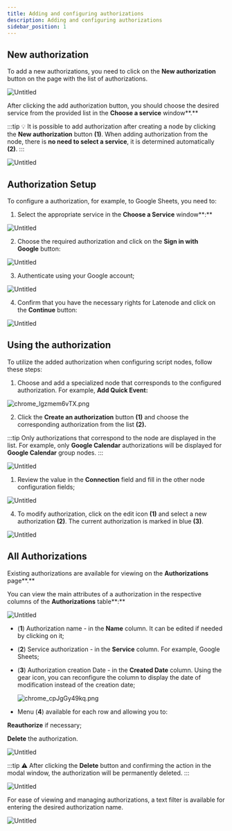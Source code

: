 ```yaml
---
title: Adding and configuring authorizations
description: Adding and configuring authorizations
sidebar_position: 1
---
```


## New authorization

To add a new  authorizations, you need to click on the **New authorization** button on the page with the list of authorizations.

![Untitled](./untitled.png)

After clicking the add authorization button, you should choose the desired service from the provided list in the **Choose a service** window**.**

:::tip
💡 It is possible to add authorization after creating a node by clicking the **New authorization** button **(1)**. When adding authorization from the node, there is **no need to select a service**, it is determined automatically **(2)**.
:::


![Untitled](./untitled_1.png)

## Authorization Setup

To configure a authorization, for example, to Google Sheets, you need to:

1. Select the appropriate service in the **Choose a Service** window**:**

![Untitled](./untitled_2.png)

2. Choose the required authorization and click on the **Sign in with Google** button:

![Untitled](./untitled_3.png)

3. Authenticate using your Google account;

![Untitled](./untitled_4.png)

4. Confirm that you have the necessary rights for Latenode and click on the **Continue** button:

![Untitled](./untitled_5.png)

## Using the authorization

To utilize the added authorization when configuring script nodes, follow these steps: 

1. Choose and add a specialized node that corresponds to the configured authorization. For example, **Add Quick Event:**

![chrome_lgzmem6vTX.png](./chrome_lgzmem6vtx.png)

2. Click the **Create an authorization** button **(1)** and choose the corresponding authorization from the list **(2).**


:::tip
Only authorizations that correspond to the node are displayed in the list. For example, only **Google Calendar** authorizations will be displayed for **Google Calendar** group nodes.
:::


![Untitled](./untitled_6.png)

1. Review the value in the **Connection** field and fill in the other node configuration fields;

![Untitled](./untitled_7.png)

4. To modify authorization, click on the edit icon **(1)** and select a new authorization **(2)**. The current authorization is marked in blue **(3)**.

![Untitled](./untitled_8.png)

## All Authorizations

Existing authorizations are available for viewing on the **Authorizations** page**.**

You can view the main attributes of a authorization in the respective columns of the **Authorizations** table**:**

![Untitled](./untitled_9.png)

- (**1**) Authorization name - in the **Name** column. It can be edited if needed by clicking on it;
- (**2**) Service authorization - in the **Service** column. For example, Google Sheets;
- (**3**) Authorization creation Date - in the **Created Date** column. Using the gear icon, you can reconfigure the column to display the date of modification instead of the creation date;
    
    ![chrome_cpJgGy49kq.png](./chrome_cpjggy49kq.png)
    
- Menu (**4**) available for each row and allowing you to:

**Reauthorize** if necessary;

**Delete** the authorization. 

![Untitled](./untitled_10.png)

:::tip
⚠️ After clicking the **Delete** button and confirming the action in the modal window, the authorization will be permanently deleted.
:::

![Untitled](./untitled_11.png)

For ease of viewing and managing authorizations, a text filter is available for entering the desired authorization name.

![Untitled](./untitled_12.png)

